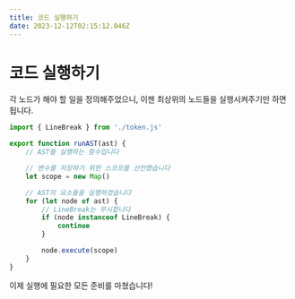 ```yaml
---
title: 코드 실행하기
date: 2023-12-12T02:15:12.046Z
---
```

# 코드 실행하기

각 노드가 해야 할 일을 정의해주었으니, 이젠 최상위의 노드들을 실행시켜주기만 하면 됩니다. 

```javascript
import { LineBreak } from './token.js'

export function runAST(ast) {
	// AST를 실행하는 함수입니다

	// 변수를 저장하기 위한 스코프를 선언했습니다
	let scope = new Map()

	// AST의 요소들을 실행하겠습니다
	for (let node of ast) {
		// LineBreak는 무시합니다
		if (node instanceof LineBreak) {
			continue
		}

		node.execute(scope)
	}
}
```

이제 실행에 필요한 모든 준비를 마쳤습니다!
